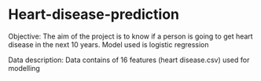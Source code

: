 # Heart-disease-prediction
Objective: 
The aim of the project is to know if a person is going to get heart disease in the next 10 years. Model used is logistic regression

Data description:
Data contains of 16 features (heart disease.csv) used for modelling


